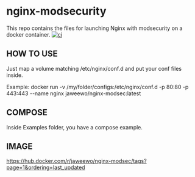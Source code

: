 # nginx-modsecurity
This repo contains the files for launching Nginx with modsecurity on a docker container.
[![ci](https://github.com/jaweewo/nginx-modsecurity/actions/workflows/main.yml/badge.svg)](https://github.com/jaweewo/nginx-modsecurity/actions/workflows/main.yml)
## HOW TO USE
Just map a volume matching /etc/nginx/conf.d and put your conf files inside.

Example: 
docker run -v /my/folder/configs:/etc/nginx/conf.d -p 80:80 -p 443:443 --name nginx jaweewo/nginx-modsec:latest

## COMPOSE
Inside Examples folder, you have a compose example.

## IMAGE
https://hub.docker.com/r/jaweewo/nginx-modsec/tags?page=1&ordering=last_updated
